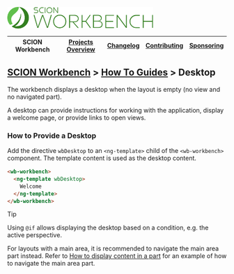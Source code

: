 <a href="/README.md"><img src="/resources/branding/scion-workbench-banner.svg" height="50" alt="SCION Workbench"></a>

| SCION Workbench | [Projects Overview][menu-projects-overview] | [Changelog][menu-changelog] | [Contributing][menu-contributing] | [Sponsoring][menu-sponsoring] |  
|-----------------|---------------------------------------------|-----------------------------|-----------------------------------|-------------------------------|

## [SCION Workbench][menu-home] > [How To Guides][menu-how-to] > Desktop

The workbench displays a desktop when the layout is empty (no view and no navigated part).

A desktop can provide instructions for working with the application, display a welcome page, or provide links to open views.

### How to Provide a Desktop
Add the directive `wbDesktop` to an `<ng-template>` child of the `<wb-workbench>` component. The template content is used as the desktop content.

```html
<wb-workbench>
  <ng-template wbDesktop>
    Welcome
  </ng-template>
</wb-workbench>
```

> [!TIP]
> Using `@if` allows displaying the desktop based on a condition, e.g. the active perspective.

For layouts with a main area, it is recommended to navigate the main area part instead.
Refer to [How to display content in a part][link-how-to-navigate-part] for an example of how to navigate the main area part.

[link-how-to-navigate-part]: /docs/site/howto/how-to-navigate-part.md

[menu-how-to]: /docs/site/howto/how-to.md
[menu-home]: /README.md
[menu-projects-overview]: /docs/site/projects-overview.md
[menu-changelog]: /docs/site/changelog.md
[menu-contributing]: /CONTRIBUTING.md
[menu-sponsoring]: /docs/site/sponsoring.md
